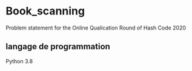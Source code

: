 # Book_scanning
Problem statement for the Online Qualication Round of Hash Code 2020
## langage de programmation 
Python 3.8
